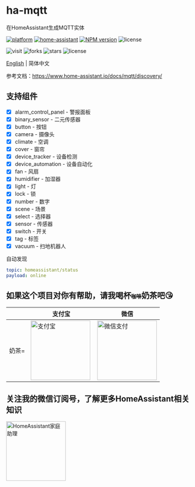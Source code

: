 # ha-mqtt
在HomeAssistant生成MQTT实体

[![platform](https://img.shields.io/badge/platform-Node--RED-red)](https://flows.nodered.org/node/node-red-contrib-ha-mqtt)
[![home-assistant](https://img.shields.io/badge/Home-Assistant-%23049cdb)](https://www.home-assistant.io/)
[![NPM version](https://img.shields.io/npm/v/node-red-contrib-ha-mqtt.svg?style=flat-square)](https://www.npmjs.com/package/node-red-contrib-ha-mqtt)
![license](https://img.shields.io/github/license/shaonianzhentan/node-red-contrib-ha-mqtt)

![visit](https://visitor-badge.laobi.icu/badge?page_id=shaonianzhentan.node-red-contrib-ha-mqtt&left_text=visit)
![forks](https://img.shields.io/github/forks/shaonianzhentan/node-red-contrib-ha-mqtt)
![stars](https://img.shields.io/github/stars/shaonianzhentan/node-red-contrib-ha-mqtt)
![license](https://img.shields.io/github/license/shaonianzhentan/node-red-contrib-ha-mqtt)

[English](README.md) | 简体中文

参考文档：https://www.home-assistant.io/docs/mqtt/discovery/

## 支持组件
- [x] alarm_control_panel - 警报面板
- [x] binary_sensor - 二元传感器
- [x] button - 按钮
- [x] camera - 摄像头
- [x] climate - 空调
- [x] cover - 窗帘
- [x] device_tracker - 设备检测
- [x] device_automation - 设备自动化
- [x] fan - 风扇
- [x] humidifier - 加湿器
- [x] light - 灯
- [x] lock - 锁
- [x] number - 数字
- [x] scene - 场景
- [x] select - 选择器
- [x] sensor - 传感器
- [x] switch - 开关
- [x] tag - 标签
- [x] vacuum - 扫地机器人

自动发现
```yaml
topic: homeassistant/status
payload: online
```

## 如果这个项目对你有帮助，请我喝杯<del style="font-size: 14px;">咖啡</del>奶茶吧😘
|  |支付宝|微信|
|---|---|---|
奶茶= | <img src="https://cdn.jsdelivr.net/gh/shaonianzhentan/ha-docs@master/docs/img/alipay.png" align="left" height="160" width="160" alt="支付宝" title="支付宝">  |  <img src="https://cdn.jsdelivr.net/gh/shaonianzhentan/ha-docs@master/docs/img/wechat.png" height="160" width="160" alt="微信支付" title="微信">

## 关注我的微信订阅号，了解更多HomeAssistant相关知识
<img src="https://cdn.jsdelivr.net/gh/shaonianzhentan/ha-docs@master/docs/img/wechat-channel.png" height="160" alt="HomeAssistant家庭助理" title="HomeAssistant家庭助理"> 
